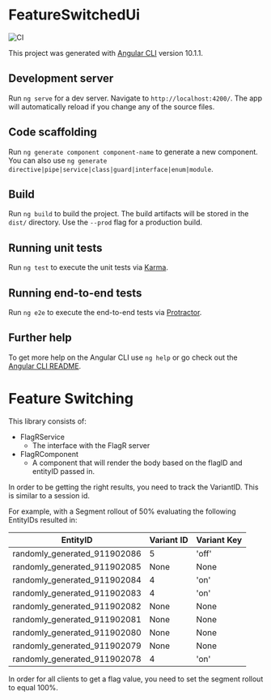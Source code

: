 # FeatureSwitchedUi

![CI](https://github.com/dev-future-tech/feature-switched-ui/workflows/CI/badge.svg)

This project was generated with [Angular CLI](https://github.com/angular/angular-cli) version 10.1.1.

## Development server

Run `ng serve` for a dev server. Navigate to `http://localhost:4200/`. The app will automatically reload if you change any of the source files.

## Code scaffolding

Run `ng generate component component-name` to generate a new component. You can also use `ng generate directive|pipe|service|class|guard|interface|enum|module`.

## Build

Run `ng build` to build the project. The build artifacts will be stored in the `dist/` directory. Use the `--prod` flag for a production build.

## Running unit tests

Run `ng test` to execute the unit tests via [Karma](https://karma-runner.github.io).

## Running end-to-end tests

Run `ng e2e` to execute the end-to-end tests via [Protractor](http://www.protractortest.org/).

## Further help

To get more help on the Angular CLI use `ng help` or go check out the [Angular CLI README](https://github.com/angular/angular-cli/blob/master/README.md).


# Feature Switching

This library consists of:

* FlagRService
  * The interface with the FlagR server
* FlagRComponent
  * A component that will render the body based on the flagID and entityID passed in.

In order to be getting the right results, you need to track the VariantID. This is similar to a session id.

For example, with a Segment rollout of 50% evaluating the following EntityIDs resulted in:

| EntityID | Variant ID | Variant Key |
| -------- | ---------- | ------------- |
| randomly_generated_911902086 | 5 | 'off' |
| randomly_generated_911902085 | None | None |
| randomly_generated_911902084 | 4 | 'on' |
| randomly_generated_911902083 | 4 | 'on' |
| randomly_generated_911902082 | None | None |
| randomly_generated_911902081 | None | None |
| randomly_generated_911902080 | None | None |
| randomly_generated_911902079 | None | None |
| randomly_generated_911902078 | 4 | 'on' |

In order for all clients to get a flag value, you need to set the segment rollout to equal 100%.

